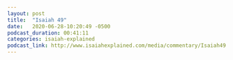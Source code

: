 ```yaml
---
layout: post
title:  "Isaiah 49"
date:   2020-06-28-10:20:49 -0500
podcast_duration: 00:41:11
categories: isaiah-explained
podcast_link: http://www.isaiahexplained.com/media/commentary/Isaiah49.mp3
---
```

